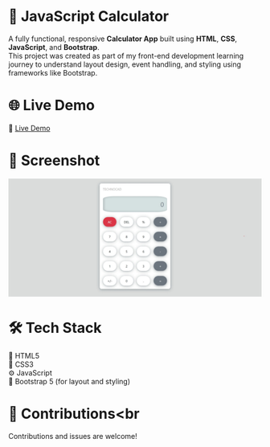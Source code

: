 # 🧮 JavaScript Calculator<br>
A fully functional, responsive **Calculator App** built using **HTML**, **CSS**, **JavaScript**, and **Bootstrap**.<br> This project was created as part of my front-end development learning journey to understand layout design, event handling, and styling using frameworks like Bootstrap.<br>

# 🌐 Live Demo

🔗 [Live Demo](https://shawkath73.github.io/Javascript-Calculator/)

# 📸 Screenshot
![image alt](https://github.com/shawkath73/Javascript-Calculator/blob/master/Screenshot_17-6-2025_1871_127.0.0.1.jpeg?raw=true)

# 🛠️ Tech Stack<br>
🧱 HTML5<br>
🎨 CSS3<br>
⚙️ JavaScript<br>
💠 Bootstrap 5 (for layout and styling)<br>

# 🤝 Contributions<br
Contributions and issues are welcome!
